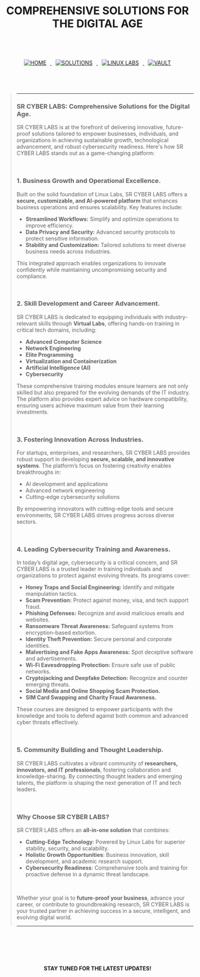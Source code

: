 
<br>
<br>

<h1 align="center">COMPREHENSIVE SOLUTIONS FOR THE DIGITAL AGE</h1>


<br>
<br>


<p align="center">
    <a href="https://github.com/srcyberlabs">
        <img src="https://img.shields.io/badge/HOME-007bff?style=for-the-badge&labelColor=000000" alt="HOME" style="margin: 10px;">
    </a>
    <a href="https://github.com/srcyberlabs/solutions">
        <img src="https://img.shields.io/badge/SOLUTIONS-007bff?style=for-the-badge&labelColor=000000" alt="SOLUTIONS" style="margin: 10px;">
    </a>
    <a href="https://github.com/srcyberlabs/linuxlabs">
        <img src="https://img.shields.io/badge/LINUX%20LABS-007bff?style=for-the-badge&labelColor=000000" alt="LINUX LABS" style="margin: 10px;">
    </a>
    <a href="https://github.com/srcyberlabs/vault">
        <img src="https://img.shields.io/badge/VAULT-007bff?style=for-the-badge&labelColor=000000" alt="VAULT" style="margin: 10px;">
    </a>
</p>


<br>
<br>

>----------
>
> ### SR CYBER LABS: Comprehensive Solutions for the Digital Age.
>
> SR CYBER LABS is at the forefront of delivering innovative, future-proof solutions tailored to empower businesses, individuals, and organizations in achieving sustainable growth, technological advancement, and robust cybersecurity readiness. Here's how SR CYBER LABS stands out as a game-changing platform:
>
> <br>
>
> ### **1. Business Growth and Operational Excellence.**
> Built on the solid foundation of Linux Labs, SR CYBER LABS offers a **secure, customizable, and AI-powered platform** that enhances business operations and ensures scalability. Key features include:
> - **Streamlined Workflows:** Simplify and optimize operations to improve efficiency.
> - **Data Privacy and Security:** Advanced security protocols to protect sensitive information.
> - **Stability and Customization:** Tailored solutions to meet diverse business needs across industries.
>
> This integrated approach enables organizations to innovate confidently while maintaining uncompromising security and compliance.
>
>
> <br>
>
>
> ### **2. Skill Development and Career Advancement.**
> SR CYBER LABS is dedicated to equipping individuals with industry-relevant skills through **Virtual Labs**, offering hands-on training in critical tech domains, including:
> - **Advanced Computer Science**
> - **Network Engineering**
> - **Elite Programming**
> - **Virtualization and Containerization**
> - **Artificial Intelligence (AI)**
> - **Cybersecurity**
>
> These comprehensive training modules ensure learners are not only skilled but also prepared for the evolving demands of the IT industry. The platform also provides expert advice on hardware compatibility, ensuring users achieve maximum value from their learning investments.
>
>
> <br>
>
>
> ### **3. Fostering Innovation Across Industries.**
> For startups, enterprises, and researchers, SR CYBER LABS provides robust support in developing **secure, scalable, and innovative systems**. The platform’s focus on fostering creativity enables breakthroughs in:
> - AI development and applications
> - Advanced network engineering
> - Cutting-edge cybersecurity solutions
>
> By empowering innovators with cutting-edge tools and secure environments, SR CYBER LABS drives progress across diverse sectors.
>
>
> <br>
>
>
> ### **4. Leading Cybersecurity Training and Awareness.**
> In today’s digital age, cybersecurity is a critical concern, and SR CYBER LABS is a trusted leader in training individuals and organizations to protect against evolving threats. Its programs cover:
> - **Honey Traps and Social Engineering:** Identify and mitigate manipulation tactics.
> - **Scam Prevention:** Protect against money, visa, and tech support fraud.
> - **Phishing Defenses:** Recognize and avoid malicious emails and websites.
> - **Ransomware Threat Awareness:** Safeguard systems from encryption-based extortion.
> - **Identity Theft Prevention:** Secure personal and corporate identities.
> - **Malvertising and Fake Apps Awareness:** Spot deceptive software and advertisements.
> - **Wi-Fi Eavesdropping Protection:** Ensure safe use of public networks.
> - **Cryptojacking and Deepfake Detection:** Recognize and counter emerging threats.
> - **Social Media and Online Shopping Scam Protection.**
> - **SIM Card Swapping and Charity Fraud Awareness.**
>
> These courses are designed to empower participants with the knowledge and tools to defend against both common and advanced cyber threats effectively.
>
>
><br>
>
>
> ### **5. Community Building and Thought Leadership.**
> SR CYBER LABS cultivates a vibrant community of **researchers, innovators, and IT professionals**, fostering collaboration and knowledge-sharing. By connecting thought leaders and emerging talents, the platform is shaping the next generation of IT and tech leaders.
>
>
> <br>
>
>
> ### **Why Choose SR CYBER LABS?**
> SR CYBER LABS offers an **all-in-one solution** that combines:
> - **Cutting-Edge Technology**: Powered by Linux Labs for superior stability, security, and scalability.
> - **Holistic Growth Opportunities**: Business innovation, skill development, and academic research support.
> - **Cybersecurity Readiness**: Comprehensive tools and training for proactive defense in a dynamic threat landscape.
>
>
><br>
>
>
> Whether your goal is to **future-proof your business**, advance your career, or contribute to groundbreaking research, SR CYBER LABS is your trusted partner in achieving success in a secure, intelligent, and evolving digital world.
>
>----------

<br>
<br>
<br>
<br>


<h4 align="center">STAY TUNED FOR THE LATEST UPDATES!</h4>



<br>
<br>
